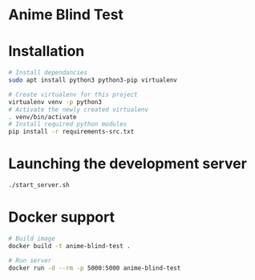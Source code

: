 # Anime Blind Test

# Installation
```bash
# Install dependancies
sudo apt install python3 python3-pip virtualenv

# Create virtualenv for this project
virtualenv venv -p python3
# Activate the newly created virtualenv
. venv/bin/activate
# Install required python modules
pip install -r requirements-src.txt
```

# Launching the development server
```bash
./start_server.sh
```

# Docker support
```bash
# Build image
docker build -t anime-blind-test .

# Run server
docker run -d --rm -p 5000:5000 anime-blind-test 
```

